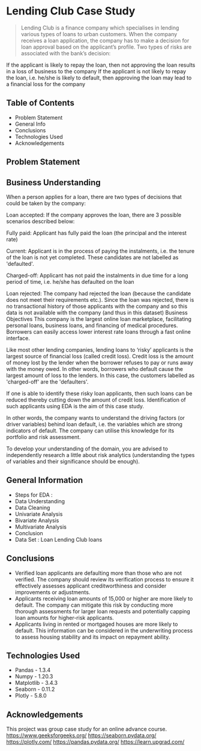 # Lending Club Case Study
> Lending Club is a finance company which specialises in lending various types of loans to urban customers. When the company receives a loan application, the company has to make a decision for loan approval based on the applicant’s profile. Two types of risks are associated with the bank’s decision:

If the applicant is likely to repay the loan, then not approving the loan results in a loss of business to the company
If the applicant is not likely to repay the loan, i.e. he/she is likely to default, then approving the loan may lead to a financial loss for the company


## Table of Contents
* Problem Statement
* General Info
* Conclusions
* Technologies Used
* Acknowledgements

<!-- You can include any other section that is pertinent to your problem -->
## Problem Statement
## Business Understanding
When a person applies for a loan, there are two types of decisions that could be taken by the company:

Loan accepted: If the company approves the loan, there are 3 possible scenarios described below:

Fully paid: Applicant has fully paid the loan (the principal and the interest rate)

Current: Applicant is in the process of paying the instalments, i.e. the tenure of the loan is not yet completed. These candidates are not labelled as 'defaulted'.

Charged-off: Applicant has not paid the instalments in due time for a long period of time, i.e. he/she has defaulted on the loan

Loan rejected: The company had rejected the loan (because the candidate does not meet their requirements etc.). Since the loan was rejected, there is no transactional history of those applicants with the company and so this data is not available with the company (and thus in this dataset)
Business Objectives
This company is the largest online loan marketplace, facilitating personal loans, business loans, and financing of medical procedures. Borrowers can easily access lower interest rate loans through a fast online interface.

Like most other lending companies, lending loans to ‘risky’ applicants is the largest source of financial loss (called credit loss). Credit loss is the amount of money lost by the lender when the borrower refuses to pay or runs away with the money owed. In other words, borrowers who default cause the largest amount of loss to the lenders. In this case, the customers labelled as 'charged-off' are the 'defaulters'.

If one is able to identify these risky loan applicants, then such loans can be reduced thereby cutting down the amount of credit loss. Identification of such applicants using EDA is the aim of this case study.

In other words, the company wants to understand the driving factors (or driver variables) behind loan default, i.e. the variables which are strong indicators of default. The company can utilise this knowledge for its portfolio and risk assessment.

To develop your understanding of the domain, you are advised to independently research a little about risk analytics (understanding the types of variables and their significance should be enough).

## General Information
- Steps for EDA :
- Data Understanding
- Data Cleaning
- Univariate Analysis
- Bivariate Analysis
- Multivariate Analysis
- Conclusion
- Data Set : Loan Lending Club loans

<!-- You don't have to answer all the questions - just the ones relevant to your project. -->

## Conclusions
- Verified loan applicants are defaulting more than those who are not verified. The company should review its verification process to ensure it effectively assesses applicant creditworthiness and consider improvements or adjustments.
- Applicants receiving loan amounts of 15,000 or higher are more likely to default. The company can mitigate this risk by conducting more thorough assessments for larger loan requests and potentially capping loan amounts for higher-risk applicants.
- Applicants living in rented or mortgaged houses are more likely to default. This information can be considered in the underwriting process to assess housing stability and its impact on repayment ability.


<!-- You don't have to answer all the questions - just the ones relevant to your project. -->


## Technologies Used
- Pandas - 1.3.4
- Numpy - 1.20.3
- Matplotlib - 3.4.3
- Seaborn - 0.11.2
- Plotly - 5.8.0

<!-- As the libraries versions keep on changing, it is recommended to mention the version of library used in this project -->

## Acknowledgements
This project was group case study for an online advance course.
https://www.geeksforgeeks.org/
https://seaborn.pydata.org/
https://plotly.com/
https://pandas.pydata.org/
https://learn.upgrad.com/



<!-- Optional -->
<!-- ## License -->
<!-- This project is open source and available under the [... License](). -->

<!-- You don't have to include all sections - just the one's relevant to your project -->
